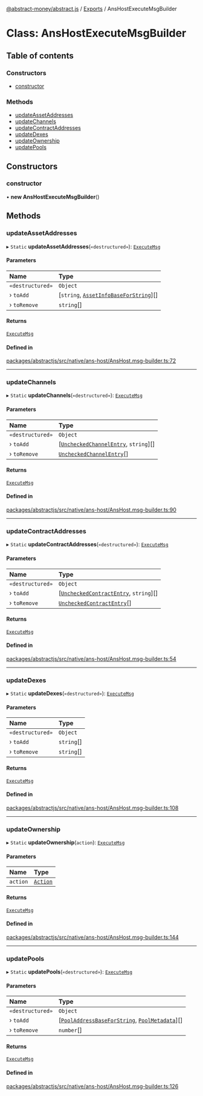 [@abstract-money/abstract.js](../README.md) / [Exports](../modules.md) / AnsHostExecuteMsgBuilder

# Class: AnsHostExecuteMsgBuilder

## Table of contents

### Constructors

- [constructor](AnsHostExecuteMsgBuilder.md#constructor)

### Methods

- [updateAssetAddresses](AnsHostExecuteMsgBuilder.md#updateassetaddresses)
- [updateChannels](AnsHostExecuteMsgBuilder.md#updatechannels)
- [updateContractAddresses](AnsHostExecuteMsgBuilder.md#updatecontractaddresses)
- [updateDexes](AnsHostExecuteMsgBuilder.md#updatedexes)
- [updateOwnership](AnsHostExecuteMsgBuilder.md#updateownership)
- [updatePools](AnsHostExecuteMsgBuilder.md#updatepools)

## Constructors

### constructor

• **new AnsHostExecuteMsgBuilder**()

## Methods

### updateAssetAddresses

▸ `Static` **updateAssetAddresses**(`«destructured»`): [`ExecuteMsg`](../modules/AnsHostTypes.md#executemsg)

#### Parameters

| Name | Type |
| :------ | :------ |
| `«destructured»` | `Object` |
| › `toAdd` | [`string`, [`AssetInfoBaseForString`](../modules/AnsHostTypes.md#assetinfobaseforstring)][] |
| › `toRemove` | `string`[] |

#### Returns

[`ExecuteMsg`](../modules/AnsHostTypes.md#executemsg)

#### Defined in

[packages/abstractjs/src/native/ans-host/AnsHost.msg-builder.ts:72](https://github.com/Abstract-OS/abstract.js/blob/c46b309/packages/abstractjs/src/native/ans-host/AnsHost.msg-builder.ts#L72)

___

### updateChannels

▸ `Static` **updateChannels**(`«destructured»`): [`ExecuteMsg`](../modules/AnsHostTypes.md#executemsg)

#### Parameters

| Name | Type |
| :------ | :------ |
| `«destructured»` | `Object` |
| › `toAdd` | [[`UncheckedChannelEntry`](../interfaces/AnsHostTypes.UncheckedChannelEntry.md), `string`][] |
| › `toRemove` | [`UncheckedChannelEntry`](../interfaces/AnsHostTypes.UncheckedChannelEntry.md)[] |

#### Returns

[`ExecuteMsg`](../modules/AnsHostTypes.md#executemsg)

#### Defined in

[packages/abstractjs/src/native/ans-host/AnsHost.msg-builder.ts:90](https://github.com/Abstract-OS/abstract.js/blob/c46b309/packages/abstractjs/src/native/ans-host/AnsHost.msg-builder.ts#L90)

___

### updateContractAddresses

▸ `Static` **updateContractAddresses**(`«destructured»`): [`ExecuteMsg`](../modules/AnsHostTypes.md#executemsg)

#### Parameters

| Name | Type |
| :------ | :------ |
| `«destructured»` | `Object` |
| › `toAdd` | [[`UncheckedContractEntry`](../interfaces/AnsHostTypes.UncheckedContractEntry.md), `string`][] |
| › `toRemove` | [`UncheckedContractEntry`](../interfaces/AnsHostTypes.UncheckedContractEntry.md)[] |

#### Returns

[`ExecuteMsg`](../modules/AnsHostTypes.md#executemsg)

#### Defined in

[packages/abstractjs/src/native/ans-host/AnsHost.msg-builder.ts:54](https://github.com/Abstract-OS/abstract.js/blob/c46b309/packages/abstractjs/src/native/ans-host/AnsHost.msg-builder.ts#L54)

___

### updateDexes

▸ `Static` **updateDexes**(`«destructured»`): [`ExecuteMsg`](../modules/AnsHostTypes.md#executemsg)

#### Parameters

| Name | Type |
| :------ | :------ |
| `«destructured»` | `Object` |
| › `toAdd` | `string`[] |
| › `toRemove` | `string`[] |

#### Returns

[`ExecuteMsg`](../modules/AnsHostTypes.md#executemsg)

#### Defined in

[packages/abstractjs/src/native/ans-host/AnsHost.msg-builder.ts:108](https://github.com/Abstract-OS/abstract.js/blob/c46b309/packages/abstractjs/src/native/ans-host/AnsHost.msg-builder.ts#L108)

___

### updateOwnership

▸ `Static` **updateOwnership**(`action`): [`ExecuteMsg`](../modules/AnsHostTypes.md#executemsg)

#### Parameters

| Name | Type |
| :------ | :------ |
| `action` | [`Action`](../modules/AnsHostTypes.md#action) |

#### Returns

[`ExecuteMsg`](../modules/AnsHostTypes.md#executemsg)

#### Defined in

[packages/abstractjs/src/native/ans-host/AnsHost.msg-builder.ts:144](https://github.com/Abstract-OS/abstract.js/blob/c46b309/packages/abstractjs/src/native/ans-host/AnsHost.msg-builder.ts#L144)

___

### updatePools

▸ `Static` **updatePools**(`«destructured»`): [`ExecuteMsg`](../modules/AnsHostTypes.md#executemsg)

#### Parameters

| Name | Type |
| :------ | :------ |
| `«destructured»` | `Object` |
| › `toAdd` | [[`PoolAddressBaseForString`](../modules/AnsHostTypes.md#pooladdressbaseforstring), [`PoolMetadata`](../interfaces/AnsHostTypes.PoolMetadata.md)][] |
| › `toRemove` | `number`[] |

#### Returns

[`ExecuteMsg`](../modules/AnsHostTypes.md#executemsg)

#### Defined in

[packages/abstractjs/src/native/ans-host/AnsHost.msg-builder.ts:126](https://github.com/Abstract-OS/abstract.js/blob/c46b309/packages/abstractjs/src/native/ans-host/AnsHost.msg-builder.ts#L126)
